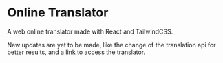 # Online Translator

A web online translator made with React and TailwindCSS.

New updates are yet to be made, like the change of the translation api for better results, and a link to access the translator.
